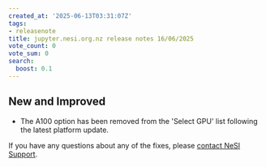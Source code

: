 ```yaml
---
created_at: '2025-06-13T03:31:07Z'
tags:
- releasenote
title: jupyter.nesi.org.nz release notes 16/06/2025
vote_count: 0
vote_sum: 0
search:
  boost: 0.1
---
```


## New and Improved

- The A100 option has been removed from the 'Select GPU' list following the latest platform update.  

If you have any questions about any of the fixes,
please [contact NeSI Support](mailto:support@nesi.org.nz "mailto:support@nesi.org.nz").
